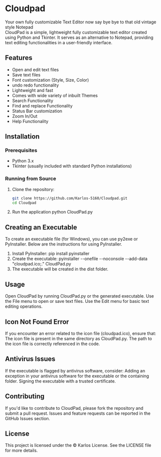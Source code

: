 # Cloudpad
Your own fully customizable Text Editor now say bye bye to that old vintage style Notepad <br>
CloudPad is a simple, lightweight fully customizable text editor created using Python and Tkinter. It serves as an alternative to Notepad, providing text editing functionalities in a user-friendly interface.

## Features

- Open and edit text files
- Save text files
- Font customization (Style, Size, Color)
- undo redo functionality
- Lightweight and fast
- Comes with wide variety of inbuilt Themes
- Search Functionality
- Find and replace Functionality
- Status Bar customization
- Zoom In/Out
- Help Functionality

## Installation

### Prerequisites

- Python 3.x
- Tkinter (usually included with standard Python installations)

### Running from Source

1. Clone the repository:
   ```bash
   git clone https://github.com/Karlos-5160/Cloudpad.git
   cd Cloudpad
2. Run the application
     python CloudPad.py

## Creating an Executable
  To create an executable file (for Windows), you can use py2exe or PyInstaller. Below are the instructions for using PyInstaller.
  1. Install PyInstaller:
      pip install pyinstaller
  2. Create the executable:
      pyinstaller --onefile --noconsole --add-data "cloudpad.ico;." CloudPad.py
  3. The executable will be created in the dist folder.   
## Usage
Open CloudPad by running CloudPad.py or the generated executable.
Use the File menu to open or save text files.
Use the Edit menu for basic text editing operations.

## Icon Not Found Error
  If you encounter an error related to the icon file (cloudpad.ico), ensure that:
    The icon file is present in the same directory as CloudPad.py.
    The path to the icon file is correctly referenced in the code.
  
## Antivirus Issues
  If the executable is flagged by antivirus software, consider:
    Adding an exception in your antivirus software for the executable or the containing folder.
    Signing the executable with a trusted certificate.
    
## Contributing
  If you'd like to contribute to CloudPad, please fork the repository and submit a pull request. Issues and feature requests can be reported in the GitHub Issues section.

## License
  This project is licensed under the © Karlos License. See the LICENSE file for more details.
